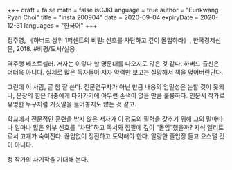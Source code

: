 +++
draft = false
math = false
isCJKLanguage = true
author = "Eunkwang Ryan Choi"
title = "insta 200904"
date = 2020-09-04
expiryDate = 2020-12-31
languages = "한국어"
+++

정주영, 《하버드 상위 1퍼센트의 비밀: 신호를 차단하고 깊이 몰입하라》, 한국경제신문, 2018. #비평/도서/실용 

역주행 베스트셀러. 저자는 이렇다 할 명문대를 나오지도 않은 것 같다. 하버드 출신은 더더욱 아니다. 실제로 많은 독자들이 저자 약력만 보고는 실망해서 책을 덮어버린단다.

그런데 이 사람, 글 참 잘 쓴다. 전문연구자가 아닌 만큼 내용의 엄밀성은 논할 것이 못되나, 문장의 힘은 대중에게 다가가기에 아무런 손색이 없을 만큼 훌륭하다. 인문서 작가로 유명한 누구처럼 거짓말을 늘어놓지도 않는 것 같고.

학교에서 전문적인 훈련을 받지 않은 저자가 이 정도의 필력을 갖추기 위해 그의 말마따나 얼마나 많은 외부 신호를 “차단”하고 독서와 집필에 깊이 “몰입”했을까? 지식 엘리트로서 고개가 숙여진다. 끊임없이 정진하고 도약해야 한다. 알량한 졸업장 들고 으스댈 것이 아니다.

정 작가의 차기작을 기대해 본다.